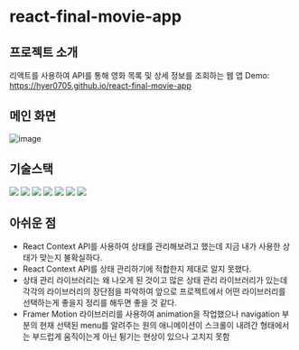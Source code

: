# react-final-movie-app

## 프로젝트 소개

리액트를 사용하여 API를 통해 영화 목록 및 상세 정보를 조회하는 웹 앱
Demo: https://hyer0705.github.io/react-final-movie-app

## 메인 화면

![image](https://github.com/hyer0705/react-final-movie-app/assets/50125734/531e685a-57a6-4152-bc5a-5f7022d78724)

## 기술스택

<img src="https://img.shields.io/badge/javascript-F7DF1E?style=for-the-badge&logo=javascript&logoColor=black"> <img src="https://img.shields.io/badge/react-61DAFB?style=for-the-badge&logo=react&logoColor=black"> <img src="https://img.shields.io/badge/TypeScript-007ACC?style=for-the-badge&logo=typescript&logoColor=white"> <img src="https://img.shields.io/badge/npm-CB3837?style=for-the-badge&logo=npm&logoColor=white"> <img src="https://img.shields.io/badge/visualstudiocode-007ACC?style=for-the-badge&logo=visualstudiocode&logoColor=white"> <img src="https://img.shields.io/badge/git-F05032?style=for-the-badge&logo=git&logoColor=white"> <img src="https://img.shields.io/badge/github-181717?style=for-the-badge&logo=github&logoColor=white">

## 아쉬운 점

- React Context API를 사용하여 상태를 관리해보려고 했는데 지금 내가 사용한 상태가 맞는지 불확실하다.
- React Context API를 상태 관리하기에 적합한지 제대로 알지 못했다.
- 상태 관리 라이브러리는 왜 나오게 된 것이고 많은 상태 관리 라이브러리가 있는데 각각의 라이브러리의 장단점을 파악하여 앞으로 프로젝트에서 어떤 라이브러리를 선택하는게 좋을지 정리를 해두면 좋을 것 같다.
- Framer Motion 라이브러리를 사용하여 animation을 작업했으나 navigation 부분의 현재 선택된 menu를 알려주는 원의 애니메이션이 스크롤이 내려간 형태에서는 부드럽게 움직이는게 아닌 튕기는 현상이 있으나 고치지 못함
